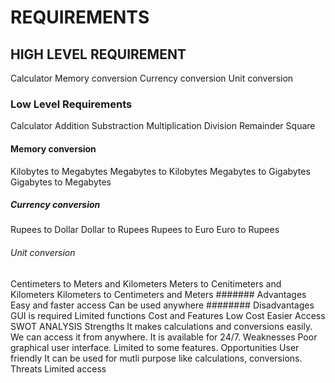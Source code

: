 # REQUIREMENTS
## HIGH LEVEL REQUIREMENT
Calculator
Memory conversion
Currency conversion
Unit conversion
### Low Level Requirements
Calculator
Addition
Substraction
Multiplication
Division
Remainder
Square
#### Memory conversion
Kilobytes to Megabytes
Megabytes to Kilobytes
Megabytes to Gigabytes
Gigabytes to Megabytes
##### Currency conversion
Rupees to Dollar
Dollar to Rupees
Rupees to Euro
Euro to Rupees
###### Unit conversion
Centimeters to Meters and Kilometers
Meters to Cenitimeters and Kilometers
Kilometers to Centimeters and Meters
####### Advantages
Easy and faster access
Can be used anywhere
######## Disadvantages
GUI is required
Limited functions
Cost and Features
Low Cost
Easier Access
SWOT ANALYSIS
Strengths
It makes calculations and conversions easily.
We can access it from anywhere.
It is available for 24/7.
Weaknesses
Poor graphical user interface.
Limited to some features.
Opportunities
User friendly
It can be used for mutli purpose like calculations, conversions.
Threats
Limited access
